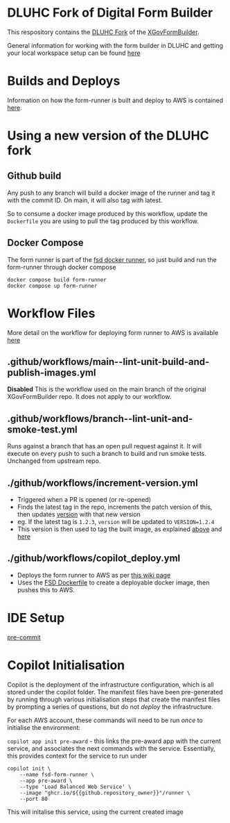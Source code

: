 # DLUHC Fork of Digital Form Builder

This respository contains the [DLUHC Fork](https://github.com/communitiesuk/digital-form-builder) of the [XGovFormBuilder](https://github.com/XGovFormBuilder/digital-form-builder).

General information for working with the form builder in DLUHC and getting your local workspace setup can be found [here](https://dluhcdigital.atlassian.net/wiki/spaces/FS/pages/41124236/Working+with+the+form-builder)

# Builds and Deploys

Information on how the form-runner is built and deploy to AWS is contained [here](https://dluhcdigital.atlassian.net/wiki/spaces/FS/pages/73695505/How+do+we+deploy+our+code+to+prod#Deploying-Form-Builder).

# Using a new version of the DLUHC fork

## Github build

Any push to any branch will build a docker image of the runner and tag it with the commit ID. On main, it will also tag with latest.

So to consume a docker image produced by this workflow, update the `Dockerfile` you are using to pull the tag produced by this workflow.

## Docker Compose

The form runner is part of the [fsd docker runner](https://github.com/communitiesuk/funding-service-design-docker-runner), so just build and run the form-runner through docker compose

    docker compose build form-runner
    docker compose up form-runner

# Workflow Files

More detail on the workflow for deploying form runner to AWS is available [here](https://dluhcdigital.atlassian.net/wiki/spaces/FS/pages/73695505/How+do+we+deploy+our+code+to+prod#Deploying-Form-Builder)

## .github/workflows/main--lint-unit-build-and-publish-images.yml

**Disabled** This is the workflow used on the main branch of the original XGovFormBuilder repo. It does not apply to our workflow.

## .github/workflows/branch--lint-unit-and-smoke-test.yml

Runs against a branch that has an open pull request against it. It will execute on every push to such a branch to build and run smoke tests. Unchanged from upstream repo.

## ./github/workflows/increment-version.yml

- Triggered when a PR is opened (or re-opened)
- Finds the latest tag in the repo, increments the patch version of this, then updates [version](./version) with that new version
- eg. If the latest tag is `1.2.3`, `version` will be updated to `VERSION=1.2.4`
- This version is then used to tag the built image, as explained [above](#githubworkflowsdluhc-build-and-publishyml) and [here](https://dluhcdigital.atlassian.net/wiki/spaces/FS/pages/73695505/How+do+we+deploy+our+code+to+prod#Build-the-DLUHC-Runner-Image)

## ./github/workflows/copilot_deploy.yml

- Deploys the form runner to AWS as per [this wiki page](https://dluhcdigital.atlassian.net/wiki/spaces/FS/pages/73695505/How+do+we+deploy+our+code+to+prod#Build-and-deploy-the-Runner-Image)
- Uses the [FSD Dockerfile](./fsd_config/Dockerfile) to create a deployable docker image, then pushes this to AWS.

# IDE Setup

[pre-commit](https://github.com/communitiesuk/funding-service-design-workflows/blob/main/readmes/python-repos-ide-setup.md#pre-commit)

# Copilot Initialisation

Copilot is the deployment of the infrastructure configuration, which is all stored under the copilot folder. The manifest files have been pre-generated by running through various initialisation steps that create the manifest files by prompting a series of questions, but do not _deploy_ the infrastructure.

For each AWS account, these commands will need to be run _once_ to initialise the environment:

`copilot app init pre-award` - this links the pre-award app with the current service, and associates the next commands with the service. Essentially, this provides context for the service to run under

```
copilot init \
    --name fsd-form-runner \
    --app pre-award \
    --type 'Load Balanced Web Service' \
    --image "ghcr.io/${{github.repository_owner}}"/runner \
    --port 80
```

This will initalise this service, using the current created image
